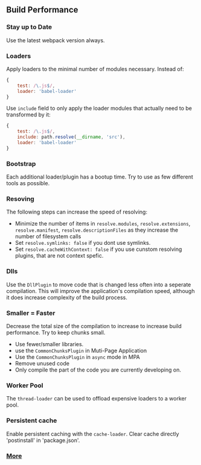 ## Build Performance

### Stay up to Date

Use the latest webpack version always.

### Loaders

Apply loaders to the minimal number of modules necessary. Instead of:

```javascript
{
	test: /\.js$/,
	loader: 'babel-loader'
}
```
Use `include` field to only apply the loader modules that actually need to be transformed by it:

```javascript
{
	test: /\.js$/,
	include: path.resolve(__dirname, 'src'),
	loader: 'babel-loader'
}
```

### Bootstrap

Each additional loader/plugin has a bootup time. Try to use as few different tools as possible.

### Resoving

The following steps can increase the speed of resolving:

- Minimize the number of items in `resolve.modules`, `resolve.extensions`, `resolve.manifest`, `resolve.descriptionFiles` as they increase the number of filesystem calls
- Set `resolve.symlinks: false` if you dont use symlinks.
- Set `resolve.cacheWithContext: false` if you use cunstom resolving plugins, that are not context spefic.

### Dlls

Use the `DllPlugin` to move code that is changed less often into a seperate compilation. This will improve the application's compilation speed, although it does increase complexity of the build process.

### Smaller = Faster

Decrease the total size of the compilation to increase to increase build performance. Try to keep chunks small.

- Use fewer/smaller libraries.
- use the `CommonChunksPlugin` in Muti-Page Application
- Use the `CommonChunksPlugin` in `async` mode in MPA
- Remove unused code
- Only compile the part of the code you are currently developing on.

### Worker Pool

The `thread-loader` can be used to offload expensive loaders to a worker pool.

### Persistent cache

Enable persistent caching with the `cache-loader`. Clear cache directly 'postinstall' in 'package.json'.

### [More](https://webpack.js.org/guides/build-performance/)


